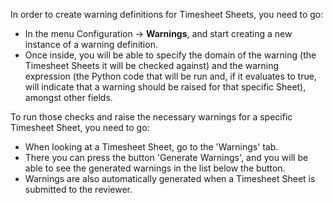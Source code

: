 In order to create warning definitions for Timesheet Sheets, you need to
go:

- In the menu Configuration -\> **Warnings**, and start creating a new
  instance of a warning definition.
- Once inside, you will be able to specify the domain of the warning
  (the Timesheet Sheets it will be checked against) and the warning
  expression (the Python code that will be run and, if it evaluates to
  true, will indicate that a warning should be raised for that specific
  Sheet), amongst other fields.

To run those checks and raise the necessary warnings for a specific
Timesheet Sheet, you need to go:

- When looking at a Timesheet Sheet, go to the 'Warnings' tab.
- There you can press the button 'Generate Warnings', and you will be
  able to see the generated warnings in the list below the button.
- Warnings are also automatically generated when a Timesheet Sheet is
  submitted to the reviewer.
